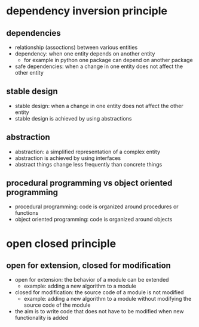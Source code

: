# dependency inversion principle

## dependencies
- relationship (assoctions) between various entities
- dependency: when one entity depends on another entity
    - for example in python one package can depend on another package
- safe dependencies: when a change in one entity does not affect the other entity

## stable design
- stable design: when a change in one entity does not affect the other entity
- stable design is achieved by using abstractions

## abstraction
- abstraction: a simplified representation of a complex entity
- abstraction is achieved by using interfaces
- abstract things change less frequently than concrete things

## procedural programming vs object oriented programming
- procedural programming: code is organized around procedures or functions
- object oriented programming: code is organized around objects

# open closed principle

## open for extension, closed for modification
- open for extension: the behavior of a module can be extended
    - example: adding a new algorithm to a module
- closed for modification: the source code of a module is not modified
    - example: adding a new algorithm to a module without modifying the source code of the module
- the aim is to write code that does not have to be modified when new functionality is added

